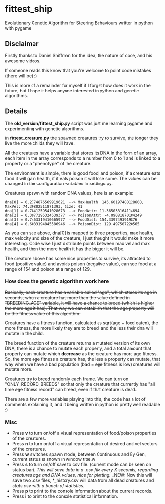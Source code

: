 # fittest_ship
Evolutionary Genetic Algorithm for Steering Behaviours written in python with pygame

## Disclaimer

Firstly thanks to Daniel Shiffman for the idea, the nature of code, and his awesome videos.

If someone reads this know that you're welcome to point code mistakes (there will be) :)

This is more of a remainder for myself if I forget how does it work in the future, but I hope it helps anyone interested in python and genetic algorithms.

## Details

The **old_version/fittest_ship.py** script was just me learning pygame and experimenting with genetic algorithms.


In **fittest_creature.py** the spawned creatures try to survive, the longer they live the more childs they will have.

All the creatures have a variable that stores its DNA in the form of an array, each item in the array corresponds to a number from 0 to 1 and is linked to a property or a "phenotype" of the creature.


The environment is simple, there is good food, and poison, if a creature eats food it will gain health, if it eats poison it will lose some. The values can be changed in the configuration variables in settings.py.

Creatures spawn with random DNA values, here is an example:

```
dna[0] = 0.2774876569919621  --> MaxHealth: 145.60197488128608, MaxVel: 74.39802511871393, Size: 41
dna[1] = 0.7841259541028673  --> FoodAttr: 11.365038164114694
dna[2] = 0.3977295324539377  --> PoisonAttr: -4.09081870184249
dna[3] = 0.7463319410665977  --> FoodDist: 154.3397493919876
dna[4] = 0.6083194845586946  --> PoisonDist: 129.497507220565
```

As you can see above, dna[0] is mapped to three properties, max health, max velocity and size of the creature, I just thought it would make it more interesting. Code wise I just distribute points between max vel and max health, and then the more health it has the bigger it will be.

The creature above has some nice properties to survive, its attracted to food (positive value) and avoids poison (negative value), can see food at a range of 154 and poison at a range of 129.


### How does the genetic algorithm work here

~~Basically, each creature has a variable called "age", which stores its age in seconds, when a creature has more than the value defined in "BREEDING_AGE" variable, it will have a chance to breed (which is higher the more age it has). That way we can establish that the age property will be the fitness value of this algorithm.~~

Creatures have a fitness function, calculated as sqrt(age + food eaten), the more fitness, the more likely they are to breed, and the less their dna will mutate in the child.

The breed function of the creature returns a mutated version of its own DNA, there is a chance to mutate each property, and a total amount that property can mutate which **decrease** as the creature has more ~~age~~ fitness.
So, the more ~~age~~ fitness a creature has, the less a property can mutate, that way when we have a bad population (bad = ~~age~~ fitness is low) creatures will mutate more.

Creatures try to breed randomly each frame. We can turn on "ONLY_RECORD_BREEDS" so that only the creature that currently has "all time ~~age~~ fitness record" can breed, even if that creature is dead..

There are a few more variables playing into this, the code has a lot of comments explaining it, and it being written in python is pretty well readable :)

### Misc

- Press **v** to turn on/off a visual representation of food/poison properties of the creatures.
- Press **n** to turn on/off a visual representation of desired and vel vectors of the creatures.
- Press **w** switches spawn mode, between Continuous and By Gen, current status is shown in window title.w
- Press **s** to turn on/off save to csv file. (current mode can be seen on status bar).
_This will save data in a .csv file every X seconds, regarding creatures age and DNA values, nice for plotting._
_NEW: Now this will save two .csv files, *_history.csv will data from all dead creatures and _stats.csv with a bunch of statistics._ 
- Press **p** to print to the console information about the current records.
- Press **i** to print to the console statistical information.
